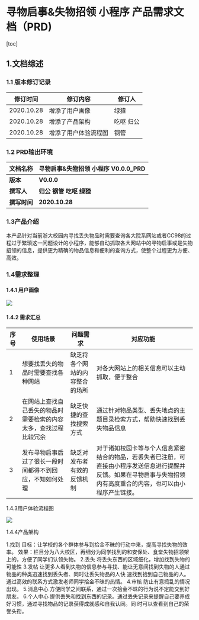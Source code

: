 # 寻物启事&失物招领 小程序 产品需求文档（PRD)

[toc]

## 1.文档综述

### 1.1 版本修订记录

| 修订时间   | 修订内容             | 修订人    |
| ---------- | -------------------- | --------- |
| 2020.10.28 | 增添了用户画像       | 绿猹      |
| 2020.10.28 | 增添了产品架构       | 吃呕 归公 |
| 2020.10.28 | 增添了用户体验流程图 | 钢管      |

### 1.2 PRD输出环境

| 文档名称     | 寻物启事&失物招领 小程序 V0.0.0_PRD |
| ------------ | ----------------------------------- |
| **版本**     | **V0.0.0**                          |
| **撰写人**   | **归公** **钢管** **吃呕** **绿猹** |
| **撰写时间** | **2020.10.28**                      |

### 1.3产品介绍

本产品针对当前浙大校园内寻找丢失物品时需要查询各大院系网站或者CC98的过程过于繁琐这一问题设计的小程序，能够自动抓取各大网站中的寻物启事或是失物招领的信息，提供更为精确的物品信息和便利的查询方式，使整个过程更为方便、高效。

### 1.4需求整理

#### 1.4.1 用户画像

![](C:\Users\Lenovo\Desktop\组织\金点子\PRD\微信图片_20201028193625.png)



#### 1.4.2 需求汇总

| 序号 | 使用场景                                                     | 问题需求                       | 对应功能                                                     |
| ---- | ------------------------------------------------------------ | ------------------------------ | ------------------------------------------------------------ |
| 1    | 想要找丢失的物品时需要查找各种网站                           | 缺乏将各个网站的内容整合的场所 | 对各大网站上的相关信息可以主动抓取，便于整合                 |
| 2    | 在网站上查找自己丢失的物品时需要检索的内容太多，查找过程比较冗余 | 缺乏快捷的查找搜索方式         | 通过针对物品类型、丢失地点的主题目录检索方式，帮助快速找到丢失物品信息 |
| 3    | 发布寻物启事后过了很长一段时间都得不到回应，不知如何处理     | 缺乏对发布者有效的反馈机制     | 对于诸如校园卡等与个人信息紧密结合的物品，若丢失者已注册，可直接由小程序发送信息进行提醒并反馈。如果在寻物启事与失物招领内有高度重合的内容，也可以由小程序产生链接。 |



1.4.3用户体验流程图

![](C:\Users\Lenovo\Desktop\组织\金点子\PRD\微信图片_20201028201727，.jpg)

1.4.4产品架构

   1.找到
   目标：让学校的各个群体参与到拾金不昧的行动中来，提高寻找失物的效率。
   效果：栏目分为八大校区，再细分为同学找到的和安保处、食堂失物招领架上的，方便了同学们认领失物。
   2.丢失
   将丢失东西的区域细化，增加找到失物的可能性
   3.发帖
   让更多人看到失物的信息参与寻找、能让无意间找到失物的人通过物品的种类迅速找到丢失者、同时让丢失物品的人快          速找到拾到自己物品的人。通过高效的联系方式激发老师同学拾金不昧的热情。
   4.审核
   防止有意捣乱的情况出现。
   5.消息中心
   方便同学之间联系，通过一次拾金不昧的行为说不定能交到好朋友。
   6.个人中心
   提供丢失和找到东西的记录。通过丢失记录来提醒自己要养成好习惯，通过寻找物品的记录获得成就感和自我认同。同    时可以查看到自己的荣誉头衔。